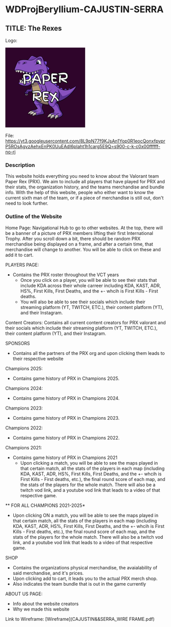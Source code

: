 # WDProjBeryllium-CAJUSTIN-SERRA
## TITLE: The Rexes
Logo:

<img width="250" height="250" alt="image" src="https://github.com/BenedictSerra/WDProjBeryllium-CAJUSTIN-SERRA/blob/patch-1/CAJUSTINSERRA.LOGO.png" />

File: [https://yt3.googleusercontent.com/8L9pN77f9KJsAn1Yop0R1eocQonxfpvprP5ROsAgvzAehxEnPK0UuEAdI6pIaht1h1carg5E9Q=s900-c-k-c0x00ffffff-no-rj
](https://github.com/BenedictSerra/WDProjBeryllium-CAJUSTIN-SERRA/blob/patch-1/CAJUSTINSERRA.LOGO.png)
### Description
This website holds everything you need to know about the Valorant team Paper Rex (PRX).  We aim to include all players that have played for PRX and their stats, the organization history, and the teams merchandise and bundle info. With the help of this website, people who either want to know the current sixth man of the team, or if a piece of merchandise is still out, don't need to look further.

### Outline of the Website
Home Page:
Navigational Hub to go to other websites. At the top, there will be a banner of a picture of PRX members lifting their first International Trophy. After you scroll down a bit, there should be random PRX merchandise being displayed on a frame, and after a certain time, that merchandise will change to another. You will be able to click on these and add it to cart. 

PLAYERS PAGE: 
* Contains the PRX roster throughout the VCT years
  - Once you click on a player, you will be able to see their stats that include KDA across their whole carreer including KDA, KAST, ADR, HS%, First Kills, First Deaths, and the +- whcih is First Kills - First     deaths.
  - You will also be able to see their socials which include their streaming platform (YT, TWITCH, ETC.), their content platform (YT), and their Instagram.

Content Creators:
Contains all current content creators for PRX valorant and their socials which include their streaming platform (YT, TWITCH, ETC.), their content platform (YT), and their Instagram.

SPONSORS
* Contains all the partners of the PRX org and upon clicking them leads to their respective website

Champions 2025:
* Contains game history of PRX in Champions 2025.

Champions 2024:
* Contains game history of PRX in Champions 2024.

Champions 2023:
* Contains game history of PRX in Champions 2023.

Champions 2022:
* Contains game history of PRX in Champions 2022.

Champions 2021:
* Contains game history of PRX in Champions 2021
  - Upon clicking a match, you will be able to see the maps played in that certain match, all the stats of the players in each map (including KDA, KAST, ADR, HS%, First Kills, First Deaths, and the +- whcih is First Kills - First deaths, etc.), the final round score of each map, and the stats of the players for the whole match. There will also be a twitch vod link, and a youtube vod link that leads to a video of that  respective game.
 
** FOR ALL CHAMPIONS 2021-2025*
- Upon clicking ON a match, you will be able to see the maps played in that certain match, all the stats of the players in each map (including KDA, KAST, ADR, HS%, First Kills, First Deaths, and the +- whcih is First Kills - First deaths, etc.), the final round score of each map, and the stats of the players for the whole match. There will also be a twitch vod link, and a youtube vod link that leads to a video of that  respective game.

SHOP
* Contains the organizations physical merchandise, the avaialability of said merchandise, and it's prices.
* Upon clicking add to cart, it leads you to the actual PRX merch shop.
* Also indicates the team bundle that is out in the game currently


ABOUT US PAGE:
* Info about the website creators
* Why we made this website


Link to Wireframe: [Wireframe](CAJUSTIN&&SERRA_WIRE FRAME.pdf)



  
